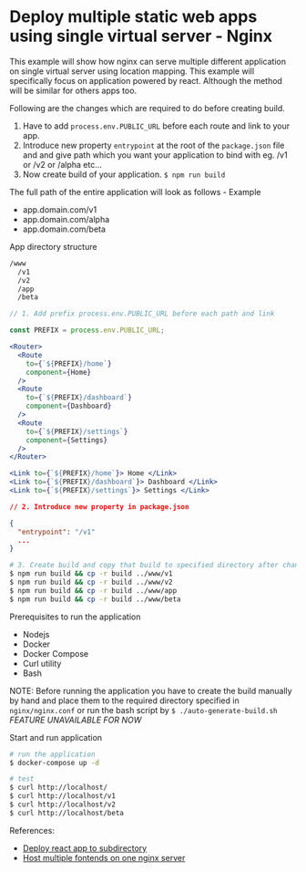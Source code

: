 # Deploy multiple static web apps using single virtual server - Nginx

This example will show how nginx can serve multiple different application on single virtual server using location mapping. This example will specifically focus on application powered by react. Although the method will be similar for others apps too.


Following are the changes which are required to do before creating build.

1. Have to add `process.env.PUBLIC_URL` before each route and link to your app.
1. Introduce new property `entrypoint` at the root of the `package.json` file and and give path which you want your application to bind with eg. /v1 or /v2 or /alpha etc...
3. Now create build of your application. `$ npm run build`

The full path of the entire application will look as follows - Example
- app.domain.com/v1
- app.domain.com/alpha
- app.domain.com/beta


App directory structure
```txt
/www
  /v1
  /v2
  /app
  /beta
```


```jsx
// 1. Add prefix process.env.PUBLIC_URL before each path and link

const PREFIX = process.env.PUBLIC_URL;

<Router>
  <Route 
    to={`${PREFIX}/home`} 
    component={Home} 
  />
  <Route 
    to={`${PREFIX}/dashboard`} 
    component={Dashboard} 
  />
  <Route 
    to={`${PREFIX}/settings`} 
    component={Settings} 
  />
</Router>

<Link to={`${PREFIX}/home`}> Home </Link>
<Link to={`${PREFIX}/dashboard`}> Dashboard </Link>
<Link to={`${PREFIX}/settings`}> Settings </Link>

```

```json
// 2. Introduce new property in package.json

{
  "entrypoint": "/v1"
  ...
}
```

```sh
# 3. Create build and copy that build to specified directory after changes listed above
$ npm run build && cp -r build ../www/v1
$ npm run build && cp -r build ../www/v2
$ npm run build && cp -r build ../www/app
$ npm run build && cp -r build ../www/beta
```

Prerequisites to run the application
- Nodejs
- Docker
- Docker Compose
- Curl utility
- Bash

NOTE: Before running the application you have to create the build manually by hand and place them to the required directory specified in `nginx/nginx.conf` or run the bash script by `$ ./auto-generate-build.sh` *FEATURE UNAVAILABLE FOR NOW*


Start and run application
```sh
# run the application
$ docker-compose up -d

# test
$ curl http://localhost/
$ curl http://localhost/v1
$ curl http://localhost/v2
$ curl http://localhost/beta
```

References: 
- [Deploy react app to subdirectory](https://medium.com/@svinkle/how-to-deploy-a-react-app-to-a-subdirectory-f694d46427c1)
- [Host multiple fontends on one nginx server](https://nicolasbaptista.com/2020/12/29/host-multiple-frontend-react-angular-app-on-one-nginx-server/)
